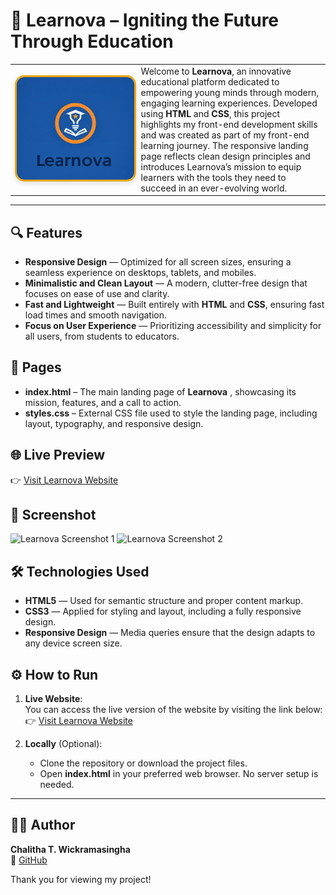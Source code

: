 ﻿# 🌮 Learnova – Igniting the Future Through Education


<table>
  <tr>
    <td width="40%">
      <img src="images/learnova.png" alt="Learnova Logo" width="100%" style="border-radius: 15px; border: 3px solid #f0a500; box-shadow: 0 4px 8px rgba(0,0,0,0.1);" />
    </td>
    <td width="60%">
      Welcome to <strong>Learnova</strong>, an innovative educational platform dedicated to empowering young minds through modern, engaging learning experiences. Developed using <strong>HTML</strong> and <strong>CSS</strong>, this project highlights my front-end development skills and was created as part of my front-end learning journey. The responsive landing page reflects clean design principles and introduces Learnova’s mission to equip learners with the tools they need to succeed in an ever-evolving world.
    </td>
    
  </tr>
</table>

---

## 🔍 Features
- **Responsive Design** — Optimized for all screen sizes, ensuring a seamless experience on desktops, tablets, and mobiles.
- **Minimalistic and Clean Layout** — A modern, clutter-free design that focuses on ease of use and clarity.
- **Fast and Lightweight** — Built entirely with **HTML** and **CSS**, ensuring fast load times and smooth navigation.
- **Focus on User Experience** — Prioritizing accessibility and simplicity for all users, from students to educators.

## 📄 Pages
- **index.html** – The main landing page of **Learnova** , showcasing its mission, features, and a call to action.
- **styles.css** – External CSS file used to style the landing page, including layout, typography, and responsive design.


## 🌐 Live Preview

👉 [Visit Learnova Website](https://your-live-link.com)


## 📸 Screenshot
![Learnova Screenshot 1](img/screenshot1.png)
![Learnova Screenshot 2](img/screenshot2.png)


## 🛠️ Technologies Used
- **HTML5** — Used for semantic structure and proper content markup.
- **CSS3** — Applied for styling and layout, including a fully responsive design.
- **Responsive Design** — Media queries ensure that the design adapts to any device screen size.



## ⚙️ How to Run

1. **Live Website**:  
   You can access the live version of the website by visiting the link below:  
   👉 [Visit Learnova Website](https://your-live-link.com)

2. **Locally** (Optional):  
   - Clone the repository or download the project files.
   - Open **index.html** in your preferred web browser. No server setup is needed.


---

## 👨‍💻 Author

**Chalitha T. Wickramasingha**  
🔗 [GitHub](https://github.com/chalitha-wickramasinghe)

Thank you for viewing my project!